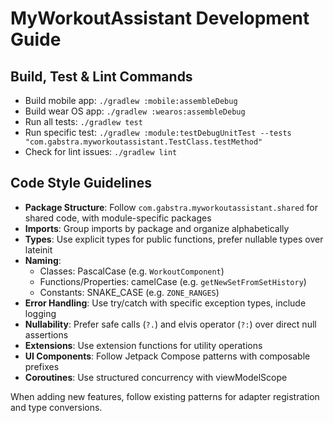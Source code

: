 # MyWorkoutAssistant Development Guide

## Build, Test & Lint Commands
- Build mobile app: `./gradlew :mobile:assembleDebug`
- Build wear OS app: `./gradlew :wearos:assembleDebug`
- Run all tests: `./gradlew test`
- Run specific test: `./gradlew :module:testDebugUnitTest --tests "com.gabstra.myworkoutassistant.TestClass.testMethod"`
- Check for lint issues: `./gradlew lint`

## Code Style Guidelines
- **Package Structure**: Follow `com.gabstra.myworkoutassistant.shared` for shared code, with module-specific packages
- **Imports**: Group imports by package and organize alphabetically
- **Types**: Use explicit types for public functions, prefer nullable types over lateinit
- **Naming**:
  - Classes: PascalCase (e.g. `WorkoutComponent`)
  - Functions/Properties: camelCase (e.g. `getNewSetFromSetHistory`)
  - Constants: SNAKE_CASE (e.g. `ZONE_RANGES`)
- **Error Handling**: Use try/catch with specific exception types, include logging
- **Nullability**: Prefer safe calls (`?.`) and elvis operator (`?:`) over direct null assertions
- **Extensions**: Use extension functions for utility operations
- **UI Components**: Follow Jetpack Compose patterns with composable prefixes
- **Coroutines**: Use structured concurrency with viewModelScope

When adding new features, follow existing patterns for adapter registration and type conversions.